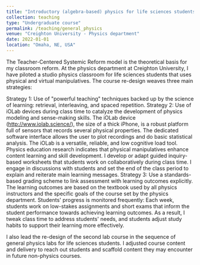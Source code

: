 ```yaml
---
title: "Introductory (algebra-based) physics for life sciences students"
collection: teaching
type: "Undergraduate course"
permalink: /teaching/general_physics
venue: "Creighton University - Physics department"
date: 2022-01-01
location: "Omaha, NE, USA"
---
```


The Teacher-Centered Systemic Reform model is the theoretical basis for my classroom reform. At the physics department at Creighton University, I have piloted a studio physics classroom for life sciences students that uses physical and virtual manipulatives. The course re-design weaves three main strategies:

Strategy 1: Use of "powerful teaching" techniques backed up by the science of learning: retrieval, interleaving, and spaced repetition.
Strategy 2: Use of iOLab devices during class time to catalyze the development of physics modeling and sense-making skills. The iOLab device (http://www.iolab.science/), the size of a thick iPhone, is a robust platform full of sensors that records several physical properties. The dedicated software interface allows the user to plot recordings and do basic statistical analysis. The iOLab is a versatile, reliable, and low cognitive load tool. Physics education research indicates that physical manipulatives enhance content learning and skill development. I develop or adapt guided inquiry-based worksheets that students work on collaboratively during class time. I engage in discussions with students and set the end of the class period to explain and reiterate main learning messages.
Strategy 3: Use a standards-based grading scheme to link assessment with learning outcomes explicitly. The learning outcomes are based on the textbook used by all physics instructors and the specific goals of the course set by the physics department. Students' progress is monitored frequently: Each week, students work on low-stakes assignments and short exams that inform the student performance towards achieving learning outcomes. As a result, I tweak class time to address students' needs, and students adjust study habits to support their learning more effectively.

I also lead the re-design of the second lab course in the sequence of general physics labs for life sciences students. I adjusted course content and delivery to reach out students and scaffold content they may encounter in future non-physics courses.
